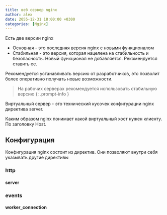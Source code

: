 ```yaml
---
title: веб сервер nginx
author: alex
date: 2055-12-31 18:00:00 +0300
categories: [Nginx]
---
```


Есть две версии nginx 

- Основная - это последняя версия nginx с новыми функционалом
- Стабильная - это версия, которая нацелена на стабильность и безопасность. Новый функционал не добавляется. Рекомендуется ставить ее.

Рекомендуется устанавливать версию от разработчиков, это позволит более оперативно получать новые возможности.

> На рабочих серверах рекомендуется использовать стабильную версию
{: .prompt-info }


Виртуальный сервер - это технический кусочек конфигурации nginx директива server.

Каким образом nginx понимает какой виртуальный хост нужен клиенту. По заголовку Host.

## Конфигурация

Конфигурация nginx состоит из директив. Они позволяют внутри себя указывать другие директивы

### http
#### server

### events
#### worker_connection





